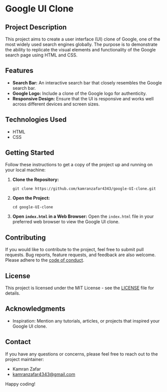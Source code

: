 # Google UI Clone

## Project Description

This project aims to create a user interface (UI) clone of Google, one of the most widely used search engines globally. The purpose is to demonstrate the ability to replicate the visual elements and functionality of the Google search page using HTML and CSS.

## Features

- **Search Bar:** An interactive search bar that closely resembles the Google search bar.
- **Google Logo:** Include a clone of the Google logo for authenticity.
- **Responsive Design:** Ensure that the UI is responsive and works well across different devices and screen sizes.

## Technologies Used

- HTML
- CSS

## Getting Started

Follow these instructions to get a copy of the project up and running on your local machine:

1. **Clone the Repository:**
   ```
   git clone https://github.com/kamranzafar4343/google-UI-clone.git
   ```

2. **Open the Project:**
   ```
   cd google-UI-clone
   ```

3. **Open `index.html` in a Web Browser:**
   Open the `index.html` file in your preferred web browser to view the Google UI clone.

## Contributing

If you would like to contribute to the project, feel free to submit pull requests. Bug reports, feature requests, and feedback are also welcome. Please adhere to the [code of conduct](CODE_OF_CONDUCT.md).

## License

This project is licensed under the MIT License - see the [LICENSE](LICENSE) file for details.

## Acknowledgments

- Inspiration: Mention any tutorials, articles, or projects that inspired your Google UI clone.

## Contact

If you have any questions or concerns, please feel free to reach out to the project maintainer:

- Kamran Zafar
- kamranzafar4343@gmail.com
  
Happy coding!
